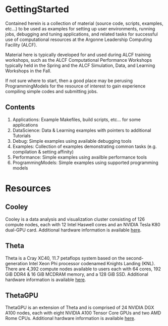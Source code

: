 # GettingStarted

Contained herein is a collection of material (source code, scripts, examples, etc...) to be used as examples for setting up user environments, running jobs, debugging and tuning applications, and related tasks for successful use of computational resources at the Argonne Leadership Computing Facility (ALCF).

Material here is typically developed for and used during ALCF training workshops, such as the ALCF Computational Performance Workshops typically held in the Spring and the ALCF Simulation, Data, and Learning Workshops in the Fall.

If not sure where to start, then a good place may be perusing ProgrammingModels for the resource of interest to gain experience compiling simple codes and submitting jobs.

## Contents

<ol>
<li> Applications: Example Makefiles, build scripts, etc... for some applications
<li> DataScience: Data & Learning examples with pointers to additional Tutorials
<li> Debug: Simple examples using available debugging tools
<li> Examples: Collection of examples demonstrating common tasks (e.g. compilation & setting affinity)
<li> Performance: Simple examples using availble performance tools
<li> ProgrammingModels: Simple examples using supported programming models
</ol>

# Resources

## Cooley

Cooley is a data analysis and visualization cluster consisting of 126 compute nodes, each with 12 Intel Haswell cores and an NVIDIA Tesla K80 dual-GPU card. Additional hardware information is available [here][1].

## Theta

Theta is a Cray XC40, 11.7 petaflops system based on the second-generation Intel Xeon Phi processor codenamed Knights Landing (KNL). There are 4,392 compute nodes available to users each with 64 cores, 192 GiB DDR4 & 16 GiB MCDRAM memory, and a 128 GiB SSD. Additional hardware information is available [here][2].

## ThetaGPU

ThetaGPU is an extension of Theta and is comprised of 24 NVIDIA DGX A100 nodes, each with eight NVIDIA A100 Tensor Core GPUs and two AMD Rome CPUs. Additional hardware information is available [here][3]. 

[1]: https://www.alcf.anl.gov/support-center/cooley/cooley-system-overview

[2]: https://www.alcf.anl.gov/support-center/theta/theta-thetagpu-overview

[3]: https://www.alcf.anl.gov/support-center/theta/theta-thetagpu-overview#theta-gpu
